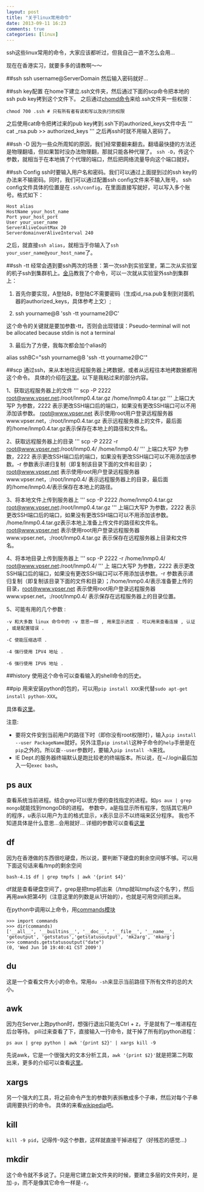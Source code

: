 ```yaml
---
layout: post
title: "关于linux常用命令"
date: 2013-09-11 16:23
comments: true
categories: [linux]
---
```


ssh这些linux常用的命令，大家应该都听过，但我自己一直不怎么会用...

现在在香港实习，就要多多的请教啊～～

<!--more-->

##ssh
ssh username@ServerDomain 然后输入密码就好...

##ssh key配置
在home下建立.ssh文件夹，然后通过下面的scp命令把本地的ssh pub key拷到这个文件下。
之后通过[chomd命令](http://blog.csdn.net/haydenwang8287/article/details/1753883)来给.ssh文件夹一些权限：
```
chmod 700 .ssh # 只有所有者有读和写以及执行的权限
```
之后使用cat命令把拷过来的pub key拷到.ssh下的authorized_keys文件中去
'''
cat _rsa.pub >> authorized_keys
'''
之后再ssh时就不用输入密码了。

##ssh -D
因为一些众所周知的原因，我们经常要翻来翻去。翻墙最快捷的方法还是物理翻墙，但如果暂时没办法物理翻，那就只能各种代理了。
`ssh -D`，传这个参数，就相当于在本地搞了个代理的端口，然后把网络流量导向这个端口就好。

##ssh Config
ssh时要输入用户名和密码。我们可以通过上面提到过的ssh key的办法来不输密码。同时，我们可以通过配置ssh config文件来不输入账号。
ssh config文件具体的位置是在`.ssh/config`，在里面直接写就好，可以写入多个账号。格式如下：
```
Host alias
HostName your_host_name
Port your_host_port
User your_user_name
ServerAliveCountMax 20
ServerdomainverAliveInterval 240
```
之后，就直接`ssh alias`，就相当于你输入了`ssh your_user_name@your_host_name`了。

##ssh -tt
经常会遇到要ssh两次的场景：第一次ssh到实验室里，第二次从实验室的机子ssh到集群机上。[金马](http://www.lijinma.com/index.html)教我了个命令，可以一次就从实验室外ssh到集群上：

1. 首先你要实现，A登陆B，B登陆C不需要密码（生成id_rsa.pub复制到对面机器的authorized_keys，具体参考上文）;

2. ssh yourname@B 'ssh -tt yourname2@C'

这个命令的关键就是要加参数-tt，否则会出现错误：Pseudo-terminal will not be allocated because stdin is not a terminal

3. 最后为了方便，我每次都会加个alias的

alias sshBC="ssh yourname@B 'ssh -tt yourname2@C'"

##scp
通过ssh，来从本地往远程服务器上拷数据，或者从远程往本地拷数据都用这个命令。
具体的介绍在[这里](http://www.vpser.net/manage/scp.html)。以下是我粘过来的部分内容。

1、获取远程服务器上的文件
'''
scp -P 2222 root@www.vpser.net:/root/lnmp0.4.tar.gz /home/lnmp0.4.tar.gz
'''
上端口大写P 为参数，2222 表示更改SSH端口后的端口，如果没有更改SSH端口可以不用添加该参数。 root@www.vpser.net 表示使用root用户登录远程服务器www.vpser.net，:/root/lnmp0.4.tar.gz 表示远程服务器上的文件，最后面的/home/lnmp0.4.tar.gz表示保存在本地上的路径和文件名。

2、获取远程服务器上的目录
'''
scp -P 2222 -r root@www.vpser.net:/root/lnmp0.4/ /home/lnmp0.4/
'''
上端口大写P 为参数，2222 表示更改SSH端口后的端口，如果没有更改SSH端口可以不用添加该参数。-r 参数表示递归复制（即复制该目录下面的文件和目录）；root@www.vpser.net 表示使用root用户登录远程服务器www.vpser.net，:/root/lnmp0.4/ 表示远程服务器上的目录，最后面的/home/lnmp0.4/表示保存在本地上的路径。

3、将本地文件上传到服务器上
'''
scp -P 2222 /home/lnmp0.4.tar.gz root@www.vpser.net:/root/lnmp0.4.tar.gz
'''
上端口大写P 为参数，2222 表示更改SSH端口后的端口，如果没有更改SSH端口可以不用添加该参数。 /home/lnmp0.4.tar.gz表示本地上准备上传文件的路径和文件名。root@www.vpser.net 表示使用root用户登录远程服务器www.vpser.net，:/root/lnmp0.4.tar.gz 表示保存在远程服务器上目录和文件名。

4、将本地目录上传到服务器上
'''
scp -P 2222 -r /home/lnmp0.4/ root@www.vpser.net:/root/lnmp0.4/
'''
上 端口大写P 为参数，2222 表示更改SSH端口后的端口，如果没有更改SSH端口可以不用添加该参数。-r 参数表示递归复制（即复制该目录下面的文件和目录）；/home/lnmp0.4/表示准备要上传的目录，root@www.vpser.net 表示使用root用户登录远程服务器www.vpser.net，:/root/lnmp0.4/ 表示保存在远程服务器上的目录位置。

5、可能有用的几个参数 :
```
-v 和大多数 linux 命令中的 -v 意思一样 , 用来显示进度 . 可以用来查看连接 , 认证 , 或是配置错误 .

-C 使能压缩选项 .

-4 强行使用 IPV4 地址 .

-6 强行使用 IPV6 地址 .
```

##history
使用这个命令可以查看输入的shell命令的历史。

##pip
用来安装python的包的，可以用`pip install XXX`来代替`sudo apt-get install python-XXX`。

具体看[这里](http://www.jsxubar.info/install-pip.html)。

注意:
* 要将文件安到当前用户的路径下时（即你没有root权限时），输入`pip install --user PackageName`就好。另外注意`pip install`这种子命令的`help`手册是在`pip`之外的。所以查`--user`参数时，要输入`pip install -h`来找。
* IE Dept.的服务器终端默认是跑比较老的终端版本。所以说，在~/.login最后加入一句`exec bash`。

## ps aux
查看系统当前进程。结合grep可以很方便的查找指定的进程。如`ps aux | grep mongo`就能找到mongoDB的进程。
参数中，a是指显示所有程序，包括其它用户的程序，u表示以用户为主的格式显示，x表示显示不以终端来区分程序。
我也不知道具体是什么意思...会用就好...
详细的参数可以查看[这里](http://www.360doc.com/content/11/0530/23/2104556_120606853.shtml)

## df
因为在香港做的东西很吃硬盘，所以说，要判断下硬盘的剩余空间够不够。可以用下面这句话来看/tmp的剩余空间
```
bash-4.1$ df | grep tmpfs | awk '{print $4}'
```
df就是查看硬盘空间了，grep是把tmp抓出来（/tmp就叫tmpfs这个名字），然后再用awk把第4列（注意这里的列数是从1开始的），也就是可用空间抓出来。

在python中调用以上命令，用[commands模块](http://www.cnblogs.com/xuxm2007/archive/2011/01/17/1937220.html)
```
>>> import commands
>>> dir(commands)
['__all__', '__builtins__', '__doc__', '__file__', '__name__', 'getoutput', 'getstatus','getstatusoutput', 'mk2arg', 'mkarg']
>>> commands.getstatusoutput("date")
(0, 'Wed Jun 10 19:40:41 CST 2009')
```

## du
这是一个查看文件大小的命令。常用`du -sh`来显示当前路径下所有文件的总的大小。

## awk
因为在Server上跑python时，想强行退出只能先Ctrl + z，于是就有了一堆进程在后台等待。
pili过来查看了下，直接输入一行命令，就干掉了所有的python进程：
```
ps aux | grep python | awk '{print $2}' | xargs kill -9
```
先说awk，它是一个很强大的文本分析工具，`awk '{print $2}'`就是把第二列取出来，更多的介绍可以查看[这里](http://www.cnblogs.com/ggjucheng/archive/2013/01/13/2858470.html)。

## xargs
另一个强大的工具，将之前命令产生的参数列表拆散成多个子串，然后对每个子串调用要执行的命令。
具体的来看[wikipedia](http://zh.wikipedia.org/wiki/Xargs)吧。

## kill
`kill -9 pid`，记得传-9这个参数，这样就直接干掉进程了（好残忍的感觉...)

## mkdir
这个命令就不多说了。只是用它建立新文件夹的时候，要建立多层的文件夹时，是加`-p`，而不是像其它命令一样是`-r`。

